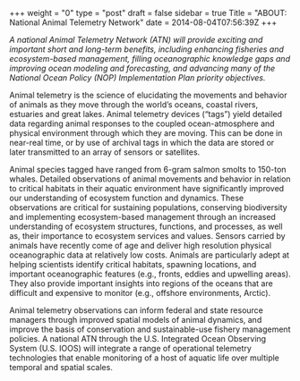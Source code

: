 +++
weight = "0"
type = "post"
draft = false
sidebar = true
Title = "ABOUT: National Animal Telemetry Network"
date = 2014-08-04T07:56:39Z
+++

<!-- For a single homepage put in FrontMatter url = "index.html" -->

_A national Animal Telemetry Network (ATN) will provide exciting and important short and long-term benefits, including enhancing fisheries and ecosystem-based management, filling oceanographic knowledge gaps and improving ocean modeling and forecasting, and advancing many of the National Ocean Policy (NOP) Implementation Plan priority objectives._
<!--more-->

Animal telemetry is the science of elucidating the movements and behavior of animals as they move through the world’s oceans, coastal rivers, estuaries and great lakes. Animal telemetry devices (“tags”) yield detailed data regarding animal responses to the coupled ocean-atmosphere and physical environment through which they are moving. This can be done in near-real time, or by use of archival tags in which the data are stored or later transmitted to an array of sensors or satellites. 

Animal species tagged have ranged from 6-gram salmon smolts to 150-ton whales. Detailed observations of animal movements and behavior in relation to critical habitats in their aquatic environment have significantly improved our understanding of ecosystem function and dynamics. These observations are critical for sustaining populations, conserving biodiversity and implementing ecosystem-based management through an increased understanding of ecosystem structures, functions, and processes, as well as, their importance to ecosystem services and values. Sensors carried by animals have recently come of age and deliver high resolution physical oceanographic data at relatively low costs. Animals are particularly adept at helping scientists identify critical habitats, spawning locations, and important oceanographic features (e.g., fronts, eddies and upwelling areas). They also provide important insights into regions of the oceans that are difficult and expensive to monitor (e.g., offshore environments, Arctic). 

Animal telemetry observations can inform federal and state resource managers through improved spatial models of animal dynamics, and improve the basis of conservation and sustainable-use fishery management policies. A national ATN through the U.S. Integrated Ocean Observing System (U.S. IOOS) will integrate a range of operational telemetry technologies that enable monitoring of a host of aquatic life over multiple temporal and spatial scales. 




